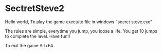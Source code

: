 # SectretSteve2
Hello world,
To play the game exectute file in windows "secret steve.exe"

The rules are simple, everytime you jump, you loose a life. You get 10 jumps to complete the level. 
Have fun!!

To exit the game Alt+F4

